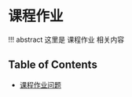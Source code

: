 # 课程作业

!!! abstract
    这里是 课程作业 相关内容

## Table of Contents

- [课程作业问题](mmms-homework-questions.md)

